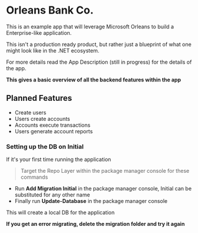 # Orleans Bank Co.

This is an example app that will leverage Microsoft Orleans to build a Enterprise-like application.

This isn't a production ready product, but rather just a blueprint of what one might look like in the .NET ecosystem.

For more details read the App Description (still in progress) for the details of the app.

**This gives a basic overview of all the backend features within the app**

## Planned Features

* Create users
* Users create accounts
* Accounts execute transactions
* Users generate account reports

### Setting up the DB on Initial

If it's your first time running the application

> Target the Repo Layer within the package manager console for these commands

- Run **Add Migration Initial** in the package manager console, Initial can be substituted for any other name
- Finally run **Update-Database** in the package manager console

This will create a local DB for the application

**If you get an error migrating, delete the migration folder and try it again**
